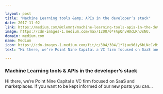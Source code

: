 ```yaml
---

layout: post
title: "Machine Learning tools &amp; APIs in the developer’s stack"
date: 2017-11-02
link: https://medium.com/@clemnt/machine-learning-tools-apis-in-the-developers-stack-dbbf0cadd31b?source=rss------machine_learning-5
image: https://cdn-images-1.medium.com/max/1200/0*FApQnvHUcLRhJsNU.
domain: medium.com
name: Medium
icon: https://cdn-images-1.medium.com/fit/c/304/304/1*ljux96iy6bLNcCvBsKzmRg.png
text: "Hi there, we’re Point Nine Capital a VC firm focused on SaaS and marketplaces. If you want to be kept informed of our new posts you can…"

---
```


### Machine Learning tools &amp; APIs in the developer’s stack

Hi there, we’re Point Nine Capital a VC firm focused on SaaS and marketplaces. If you want to be kept informed of our new posts you can…